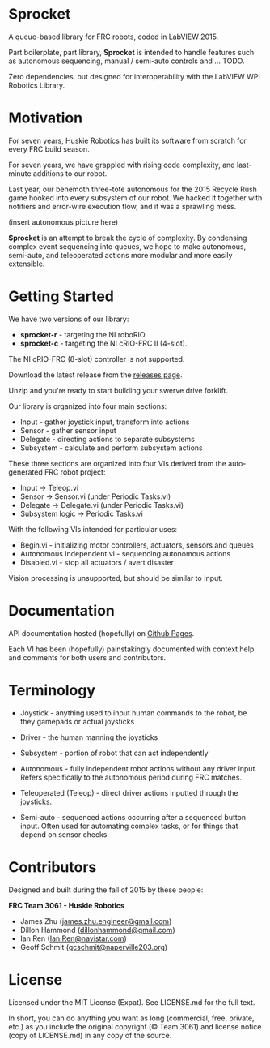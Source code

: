 Sprocket
========
A queue-based library for FRC robots, coded in LabVIEW 2015.

Part boilerplate, part library, **Sprocket** is intended to handle features
such as autonomous sequencing, manual / semi-auto controls and ... TODO.

Zero dependencies, but designed for interoperability with the LabVIEW WPI Robotics Library.

# Motivation
For seven years, Huskie Robotics has built its software from scratch for every
FRC build season.

For seven years, we have grappled with rising code complexity, and last-minute additions to our robot.

Last year, our behemoth three-tote autonomous for the 2015 Recycle Rush game hooked into every subsystem of our robot. We hacked it together with notifiers
and error-wire execution flow, and it was a sprawling mess.

(insert autonomous picture here)

**Sprocket** is an attempt to break the cycle of complexity. By condensing
complex event sequencing into queues, we hope to make autonomous,
semi-auto, and teleoperated actions more modular and more easily extensible.

# Getting Started

We have two versions of our library:
- **sprocket-r** - targeting the NI roboRIO
- **sprocket-c** - targeting the NI cRIO-FRC II (4-slot).

The NI cRIO-FRC (8-slot) controller is not supported.

Download the latest release from the [releases page](https://www.github.com/HuskieRobotics/sprocket/releases).

Unzip and you're ready to start building your swerve drive forklift.

Our library is organized into four main sections:

- Input - gather joystick input, transform into actions
- Sensor - gather sensor input
- Delegate - directing actions to separate subsystems
- Subsystem - calculate and perform subsystem actions

These three sections are organized into four VIs derived from the
auto-generated FRC robot project:
- Input -> Teleop.vi
- Sensor -> Sensor.vi (under Periodic Tasks.vi)
- Delegate -> Delegate.vi (under Periodic Tasks.vi)
- Subsystem logic -> Periodic Tasks.vi

With the following VIs intended for particular uses:
- Begin.vi - initializing motor controllers, actuators, sensors and queues
- Autonomous Independent.vi - sequencing autonomous actions
- Disabled.vi - stop all actuators / avert disaster

Vision processing is unsupported, but should be similar to Input.

# Documentation
API documentation hosted (hopefully) on [Github Pages](HuskieRobotics.github.io/sprocket).

Each VI has been (hopefully) painstakingly documented with context help and
comments for both users and contributors.

# Terminology

- Joystick - anything used to input human commands to the robot, be they
  gamepads or actual joysticks
- Driver - the human manning the joysticks

- Subsystem - portion of robot that can act independently

- Autonomous - fully independent robot actions without any driver input.
  Refers specifically to the autonomous period during FRC matches.
- Teleoperated (Teleop) - direct driver actions inputted through the joysticks.
- Semi-auto - sequenced actions occurring after a sequenced button input.
  Often used for automating complex tasks, or for things that depend on sensor
  checks.

# Contributors

Designed and built during the fall of 2015 by these people:

**FRC Team 3061 - Huskie Robotics**
- James Zhu (james.zhu.engineer@gmail.com)
- Dillon Hammond (dillonhammond@gmail.com)
- Ian Ren (Ian.Ren@navistar.com)
- Geoff Schmit (gcschmit@naperville203.org)

# License
Licensed under the MIT License (Expat). See LICENSE.md for the full text.

In short, you can do anything you want as long (commercial, free, private, etc.) as you include the original copyright (© Team 3061) and license notice (copy of LICENSE.md) in any copy of the source.

